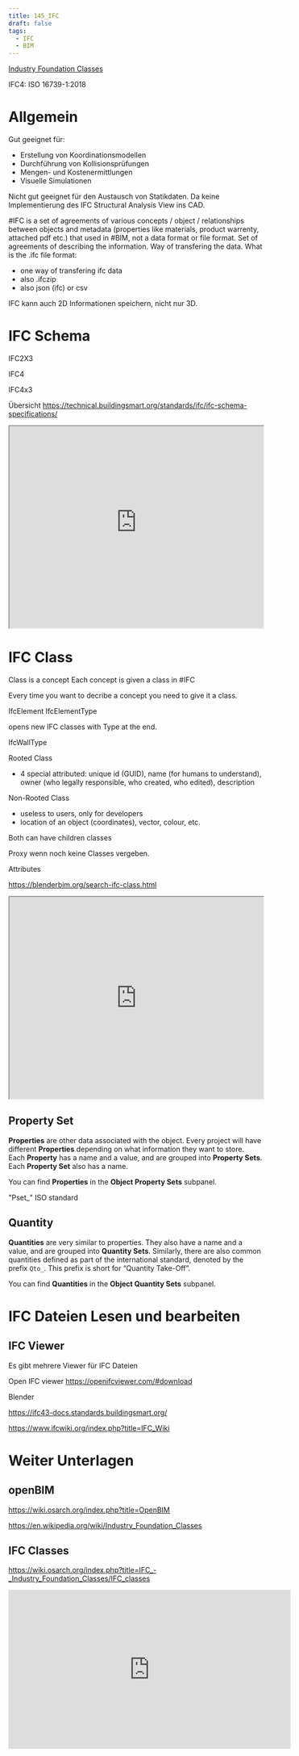```yaml
---
title: 145_IFC
draft: false
tags:
  - IFC
  - BIM
---
```

 
[Industry Foundation Classes](https://technical.buildingsmart.org/standards/ifc/)


IFC4: ISO 16739-1:2018
# Allgemein

Gut geeignet für:
- Erstellung von Koordinationsmodellen
- Durchführung von Kollisionsprüfungen
- Mengen- und Kostenermittlungen
- Visuelle Simulationen

Nicht gut geeignet für den Austausch von Statikdaten. Da keine Implementierung des IFC Structural Analysis View ins CAD.



#IFC is a set of agreements of various concepts / object / relationships between objects and metadata (properties like materials, product warrenty, attached pdf etc.) that used in #BIM, not a data format or file format.
Set of agreements of describing the information.
Way of transfering the data.
What is the .ifc file format:
- one way of transfering ifc data
- also .ifczip
- also json (ifc) or csv



IFC kann auch 2D Informationen speichern, nicht nur 3D.



# IFC Schema

IFC2X3

IFC4

IFC4x3


Übersicht
https://technical.buildingsmart.org/standards/ifc/ifc-schema-specifications/



<iframe 
height = 400
width = 100%
src="https://technical.buildingsmart.org/standards/ifc/ifc-schema-specifications/"></iframe>





# IFC Class


Class is a concept
Each concept is given a class in #IFC 

Every time you want to decribe a concept you need to give it a class.


IfcElement
IfcElementType

opens new IFC classes with Type at the end.

IfcWallType


Rooted Class
- 4 special attributed: unique id (GUID), name (for humans to understand), owner (who legally responsible, who created, who edited), description 

Non-Rooted Class
- useless to users, only for developers
- location of an object (coordinates), vector, colour, etc.

Both can have children classes


Proxy wenn noch keine Classes vergeben. 


Attributes





https://blenderbim.org/search-ifc-class.html

<iframe 
height = 400
width = 100%
src="https://blenderbim.org/search-ifc-class.html"></iframe>





## Property Set


**Properties** are other data associated with the object. Every project will have different **Properties** depending on what information they want to store. Each **Property** has a name and a value, and are grouped into **Property Sets**. Each **Property Set** also has a name.

You can find **Properties** in the **Object Property Sets** subpanel.

"Pset_" ISO standard



## Quantity

**Quantities** are very similar to properties. They also have a name and a value, and are grouped into **Quantity Sets**. Similarly, there are also common quantities defined as part of the international standard, denoted by the prefix `Qto_`. This prefix is short for “Quantity Take-Off”.

You can find **Quantities** in the **Object Quantity Sets** subpanel.


# IFC Dateien Lesen und bearbeiten
## IFC Viewer
Es gibt mehrere Viewer für IFC Dateien

Open IFC viewer
https://openifcviewer.com/#download



Blender 


https://ifc43-docs.standards.buildingsmart.org/

https://www.ifcwiki.org/index.php?title=IFC_Wiki







# Weiter Unterlagen

## openBIM
https://wiki.osarch.org/index.php?title=OpenBIM

https://en.wikipedia.org/wiki/Industry_Foundation_Classes
## IFC Classes

https://wiki.osarch.org/index.php?title=IFC_-_Industry_Foundation_Classes/IFC_classes

<iframe width="560" height="315" src="https://www.youtube.com/embed/fo8SPuD57Vk?si=tbmMiJCTbBBf5Jps" title="YouTube video player" frameborder="0" allow="accelerometer; autoplay; clipboard-write; encrypted-media; gyroscope; picture-in-picture; web-share" referrerpolicy="strict-origin-when-cross-origin" allowfullscreen></iframe>

